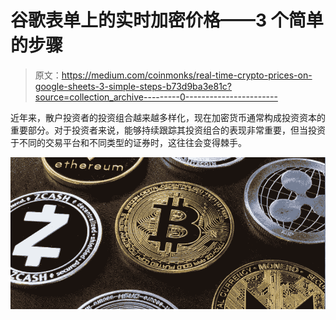 # 谷歌表单上的实时加密价格——3 个简单的步骤

> 原文：<https://medium.com/coinmonks/real-time-crypto-prices-on-google-sheets-3-simple-steps-b73d9ba3e81c?source=collection_archive---------0----------------------->

近年来，散户投资者的投资组合越来越多样化，现在加密货币通常构成投资资本的重要部分。对于投资者来说，能够持续跟踪其投资组合的表现非常重要，但当投资于不同的交易平台和不同类型的证券时，这往往会变得棘手。

![](img/af3a269f3008ff680254591cb501535e.png)